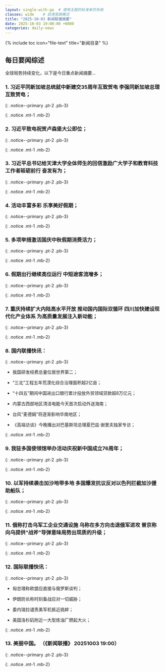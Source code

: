 ```yaml
---
layout: single-with-ga  # 使用主题的标准单页布局
classes: wide    # 启用宽屏模式
title: "2025-10-03 新闻联播摘要"
date: 2025-10-03 19:00:00 +0800
categories: daily-news
---
```


{% include toc icon="file-text" title="新闻目录" %}
   
## 每日要闻综述

全球局势持续变化，以下是今日重点新闻摘要...

### 1. 习近平同新加坡总统就中新建交35周年互致贺电 李强同新加坡总理互致贺电； 

{: .notice--primary .pt-2 .pb-3}

{: .notice .mt-1 .mb-2}

### 2. 习近平致电祝贺卢森堡大公即位； 

{: .notice--primary .pt-2 .pb-3}

{: .notice .mt-1 .mb-2}

### 3. 习近平总书记给天津大学全体师生的回信激励广大学子和教育科技工作者砥砺前行 奋发有为； 

{: .notice--primary .pt-2 .pb-3}

{: .notice .mt-1 .mb-2}

### 4. 活动丰富多彩 乐享美好假期； 

{: .notice--primary .pt-2 .pb-3}

{: .notice .mt-1 .mb-2}

### 5. 多项举措激活国庆中秋假期消费活力； 

{: .notice--primary .pt-2 .pb-3}

{: .notice .mt-1 .mb-2}

### 6. 假期出行继续高位运行 中短途客流增多； 

{: .notice--primary .pt-2 .pb-3}

{: .notice .mt-1 .mb-2}

### 7. 重庆持续扩大内陆高水平开放 推动国内国际双循环 四川加快建设现代化产业体系 为高质量发展注入新动能； 

{: .notice--primary .pt-2 .pb-3}

{: .notice .mt-1 .mb-2}

### 8. 国内联播快讯： 

{: .notice--primary .pt-2 .pb-3}

- 我国研发经费总量位居世界第二；

- “三北”工程五年荒漠化综合治理面积超2亿亩；

- “十四五”期间中国进出口银行累计投放外贸领域贷款超8万亿元；

- 内蒙古西部地区清洁电能今天首次启动外送海南；

- 台风“麦德姆”将逐渐影响华南地区；

- 《高端访谈》今晚播出对巴基斯坦总理夏巴兹·谢里夫独家专访；

{: .notice .mt-1 .mb-2}

### 9. 我驻多国使领馆举办活动庆祝新中国成立76周年； 

{: .notice--primary .pt-2 .pb-3}

{: .notice .mt-1 .mb-2}

### 10. 以军持续袭击加沙地带多地 多国爆发抗议反对以色列拦截加沙援助船队； 

{: .notice--primary .pt-2 .pb-3}

{: .notice .mt-1 .mb-2}

### 11. 俄称打击乌军工企业交通设施 乌称在多方向击退俄军进攻 普京称向乌提供“战斧”导弹意味局势出现质的升级； 

{: .notice--primary .pt-2 .pb-3}

{: .notice .mt-1 .mb-2}

### 12. 国际联播快讯： 

{: .notice--primary .pt-2 .pb-3}

- 匈总理称欧盟应直接与俄罗斯谈判；

- 伊朗防长称时刻备战应对一切威胁；

- 委内瑞拉谴责美军机抵近挑衅；

- 美国洛杉矶附近一大型炼油厂燃起大火；

{: .notice .mt-1 .mb-2}

### 13. 美丽中国。 （《新闻联播》 20251003 19:00） 

{: .notice--primary .pt-2 .pb-3}

{: .notice .mt-1 .mb-2}